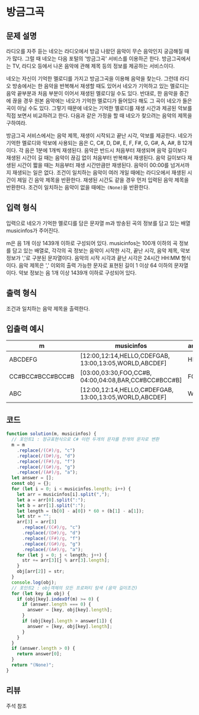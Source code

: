 # 방금그곡

## 문제 설명

라디오를 자주 듣는 네오는 라디오에서 방금 나왔던 음악이 무슨 음악인지 궁금해질 때가 많다. 그럴 때 네오는 다음 포털의 '방금그곡' 서비스를 이용하곤 한다. 방금그곡에서는 TV, 라디오 등에서 나온 음악에 관해 제목 등의 정보를 제공하는 서비스이다.

네오는 자신이 기억한 멜로디를 가지고 방금그곡을 이용해 음악을 찾는다. 그런데 라디오 방송에서는 한 음악을 반복해서 재생할 때도 있어서 네오가 기억하고 있는 멜로디는 음악 끝부분과 처음 부분이 이어서 재생된 멜로디일 수도 있다. 반대로, 한 음악을 중간에 끊을 경우 원본 음악에는 네오가 기억한 멜로디가 들어있다 해도 그 곡이 네오가 들은 곡이 아닐 수도 있다. 그렇기 때문에 네오는 기억한 멜로디를 재생 시간과 제공된 악보를 직접 보면서 비교하려고 한다. 다음과 같은 가정을 할 때 네오가 찾으려는 음악의 제목을 구하여라.

방금그곡 서비스에서는 음악 제목, 재생이 시작되고 끝난 시각, 악보를 제공한다.
네오가 기억한 멜로디와 악보에 사용되는 음은 C, C#, D, D#, E, F, F#, G, G#, A, A#, B 12개이다.
각 음은 1분에 1개씩 재생된다. 음악은 반드시 처음부터 재생되며 음악 길이보다 재생된 시간이 길 때는 음악이 끊김 없이 처음부터 반복해서 재생된다. 음악 길이보다 재생된 시간이 짧을 때는 처음부터 재생 시간만큼만 재생된다.
음악이 00:00를 넘겨서까지 재생되는 일은 없다.
조건이 일치하는 음악이 여러 개일 때에는 라디오에서 재생된 시간이 제일 긴 음악 제목을 반환한다. 재생된 시간도 같을 경우 먼저 입력된 음악 제목을 반환한다.
조건이 일치하는 음악이 없을 때에는 `(None)`을 반환한다.

## 입력 형식

입력으로 네오가 기억한 멜로디를 담은 문자열 m과 방송된 곡의 정보를 담고 있는 배열 musicinfos가 주어진다.

m은 음 1개 이상 1439개 이하로 구성되어 있다.
musicinfos는 100개 이하의 곡 정보를 담고 있는 배열로, 각각의 곡 정보는 음악이 시작한 시각, 끝난 시각, 음악 제목, 악보 정보가 ','로 구분된 문자열이다.
음악의 시작 시각과 끝난 시각은 24시간 HH:MM 형식이다.
음악 제목은 ',' 이외의 출력 가능한 문자로 표현된 길이 1 이상 64 이하의 문자열이다.
악보 정보는 음 1개 이상 1439개 이하로 구성되어 있다.

## 출력 형식

조건과 일치하는 음악 제목을 출력한다.

## 입출력 예시

| m                | musicinfos                                             | answer |
| ---------------- | ------------------------------------------------------ | ------ |
| ABCDEFG          | [12:00,12:14,HELLO,CDEFGAB, 13:00,13:05,WORLD,ABCDEF]  | HELLO  |
| CC#BCC#BCC#BCC#B | [03:00,03:30,FOO,CC#B, 04:00,04:08,BAR,CC#BCC#BCC#B]   | FOO    |
| ABC              | [12:00,12:14,HELLO,C#DEFGAB, 13:00,13:05,WORLD,ABCDEF] | WORLD  |

## 코드

```js
function solution(m, musicinfos) {
  // 포인트1 : 정규표현식으로 C# 이런 두개의 문자를 한개의 문자로 변환
  m = m
    .replace(/(C#)/g, "c")
    .replace(/(D#)/g, "d")
    .replace(/(F#)/g, "f")
    .replace(/(G#)/g, "g")
    .replace(/(A#)/g, "a");
  let answer = [];
  const obj = {};
  for (let i = 0; i < musicinfos.length; i++) {
    let arr = musicinfos[i].split(",");
    let a = arr[0].split(":");
    let b = arr[1].split(":");
    let length = (b[0] - a[0]) * 60 + (b[1] - a[1]);
    let str = "";
    arr[3] = arr[3]
      .replace(/(C#)/g, "c")
      .replace(/(D#)/g, "d")
      .replace(/(F#)/g, "f")
      .replace(/(G#)/g, "g")
      .replace(/(A#)/g, "a");
    for (let j = 0; j < length; j++) {
      str += arr[3][j % arr[3].length];
    }
    obj[arr[2]] = str;
  }
  console.log(obj);
  // 포인트2 : obj객체의 모든 프로퍼티 탐색 (음악 길이조건)
  for (let key in obj) {
    if (obj[key].indexOf(m) >= 0) {
      if (answer.length === 0) {
        answer = [key, obj[key].length];
      }
      if (obj[key].length > answer[1]) {
        answer = [key, obj[key].length];
      }
    }
  }
  if (answer.length > 0) {
    return answer[0];
  }
  return "(None)";
}
```

## 리뷰

주석 참조

